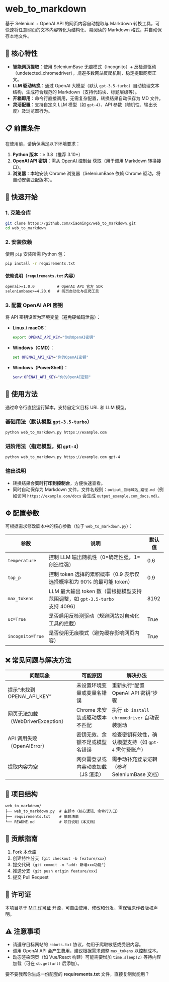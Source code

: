 # web_to_markdown
基于 Selenium + OpenAI API 的网页内容自动提取与 Markdown 转换工具，可快速将任意网页的文本内容转化为结构化、易阅读的 Markdown 格式，并自动保存本地文件。


## 🌟 核心特性
- **智能网页提取**：使用 SeleniumBase 无痕模式（Incognito）+ 反检测驱动（undetected_chromedriver），规避多数网站反爬机制，稳定提取网页正文。
- **LLM 驱动转换**：通过 OpenAI 大模型（默认 `gpt-3.5-turbo`）自动梳理文本结构，生成符合规范的 Markdown（支持代码块、标题层级等）。
- **开箱即用**：命令行直接调用，无需复杂配置，转换结果自动保存为 MD 文件。
- **灵活配置**：支持自定义 LLM 模型（如 `gpt-4`）、API 参数（随机性、输出长度）及浏览器行为。


## 📋 前置条件
在使用前，请确保满足以下环境要求：
1. **Python 版本**：≥ 3.8（推荐 3.10+）
2. **OpenAI API 密钥**：需从 [OpenAI 控制台](https://platform.openai.com/api-keys) 获取（用于调用 Markdown 转换接口）。
3. **浏览器**：本地安装 Chrome 浏览器（SeleniumBase 依赖 Chrome 驱动，将自动安装匹配版本）。


## 🚀 快速开始

### 1. 克隆仓库
```bash
git clone https://github.com/xiaomingx/web_to_markdown.git
cd web_to_markdown
```

### 2. 安装依赖
使用 `pip` 安装所需 Python 包：
```bash
pip install -r requirements.txt
```

#### 依赖说明（`requirements.txt` 内容）
```txt
openai>=1.0.0          # OpenAI API 官方 SDK
seleniumbase>=4.20.0   # 网页自动化与反爬工具
```

### 3. 配置 OpenAI API 密钥
将 API 密钥设置为环境变量（避免硬编码泄露）：
- **Linux / macOS**：
  ```bash
  export OPENAI_API_KEY="你的OpenAI密钥"
  ```
- **Windows（CMD）**：
  ```cmd
  set OPENAI_API_KEY="你的OpenAI密钥"
  ```
- **Windows（PowerShell）**：
  ```powershell
  $env:OPENAI_API_KEY="你的OpenAI密钥"
  ```


## 📖 使用方法
通过命令行直接运行脚本，支持自定义目标 URL 和 LLM 模型。

### 基础用法（默认模型 `gpt-3.5-turbo`）
```bash
python web_to_markdown.py https://example.com
```

### 进阶用法（指定模型，如 `gpt-4`）
```bash
python web_to_markdown.py https://example.com gpt-4
```

### 输出说明
- 转换结果会**实时打印到控制台**，方便快速查看。
- 同时自动保存为 Markdown 文件，文件名规则：`output_目标域名_路径.md`（例如访问 `https://example.com/docs` 会生成 `output_example.com_docs.md`）。


## ⚙️ 配置参数
可根据需求修改脚本中的核心参数（位于 `web_to_markdown.py`）：

| 参数                | 说明                                                                 | 默认值       |
|---------------------|----------------------------------------------------------------------|--------------|
| `temperature`       | 控制 LLM 输出随机性（0=确定性强，1=创造性强）                        | 0.6          |
| `top_p`             | 控制 token 选择的累积概率（0.9 表示仅选择概率和为 90% 的最可能 token） | 0.9          |
| `max_tokens`        | LLM 最大输出 token 数（需根据模型支持范围调整，如 `gpt-3.5-turbo` 支持 4096） | 8192         |
| `uc=True`           | 是否启用反检测驱动（规避网站对自动化工具的拦截）                     | True         |
| `incognito=True`    | 是否使用无痕模式（避免缓存影响网页内容）                             | True         |


## ❌ 常见问题与解决方法
| 问题现象                          | 可能原因                                  | 解决办法                                  |
|-----------------------------------|-------------------------------------------|-------------------------------------------|
| 提示“未找到 OPENAI_API_KEY”       | 未设置环境变量或变量名错误                | 重新执行“配置 OpenAI API 密钥”步骤        |
| 网页无法加载（WebDriverException）| Chrome 未安装或驱动版本不匹配              | 执行 `sb install chromedriver` 自动安装驱动 |
| API 调用失败（OpenAIError）       | 密钥无效、余额不足或模型名错误            | 检查密钥有效性，确认模型支持（如 `gpt-4` 需付费账户） |
| 提取内容为空                      | 网页需登录或内容动态加载（JS 渲染）       | 需手动补充登录逻辑（参考 SeleniumBase 文档） |


## 📂 项目结构
```
web_to_markdown/
├── web_to_markdown.py  # 主脚本（核心逻辑、命令行入口）
├── requirements.txt    # 依赖清单
└── README.md           # 项目说明（本文档）
```


## 🤝 贡献指南
1. Fork 本仓库
2. 创建特性分支（`git checkout -b feature/xxx`）
3. 提交代码（`git commit -m "add: 新增xxx功能"`）
4. 推送分支（`git push origin feature/xxx`）
5. 提交 Pull Request


## 📄 许可证
本项目基于 [MIT 许可证](https://opensource.org/licenses/MIT) 开源，可自由使用、修改和分发，需保留原作者版权声明。


## ⚠️ 注意事项
- 请遵守目标网站的 `robots.txt` 协议，勿用于爬取敏感或受限内容。
- 调用 OpenAI API 会产生费用，建议根据需求调整 `max_tokens` 以控制成本。
- 动态渲染网页（如 Vue/React 构建）可能需要增加 `time.sleep(2)` 等待内容加载（可在 `sb.get(url)` 后添加）。

要不要我帮你生成一份配套的 **requirements.txt** 文件，直接复制就能用？